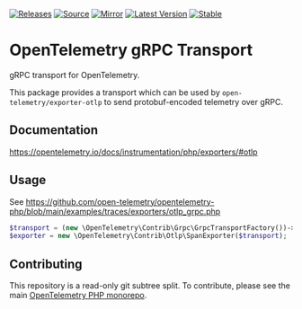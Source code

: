[![Releases](https://img.shields.io/badge/releases-purple)](https://github.com/opentelemetry-php/transport-grpc/releases)
[![Source](https://img.shields.io/badge/source-transport--grpc-green)](https://github.com/open-telemetry/opentelemetry-php/tree/main/src/Contrib/Grpc)
[![Mirror](https://img.shields.io/badge/mirror-opentelemetry--php:transport--grpc-blue)](https://github.com/opentelemetry-php/transport-grpc)
[![Latest Version](http://poser.pugx.org/open-telemetry/transport-grpc/v/unstable)](https://packagist.org/packages/open-telemetry/transport-grpc/)
[![Stable](http://poser.pugx.org/open-telemetry/transport-grpc/v/stable)](https://packagist.org/packages/open-telemetry/transport-grpc/)


# OpenTelemetry gRPC Transport

gRPC transport for OpenTelemetry.

This package provides a transport which can be used by `open-telemetry/exporter-otlp` to send protobuf-encoded telemetry
over gRPC.

## Documentation

https://opentelemetry.io/docs/instrumentation/php/exporters/#otlp

## Usage

See https://github.com/open-telemetry/opentelemetry-php/blob/main/examples/traces/exporters/otlp_grpc.php

```php
$transport = (new \OpenTelemetry\Contrib\Grpc\GrpcTransportFactory())->create('http://collector:4317');
$exporter = new \OpenTelemetry\Contrib\Otlp\SpanExporter($transport);
```

## Contributing

This repository is a read-only git subtree split.
To contribute, please see the main [OpenTelemetry PHP monorepo](https://github.com/open-telemetry/opentelemetry-php).

